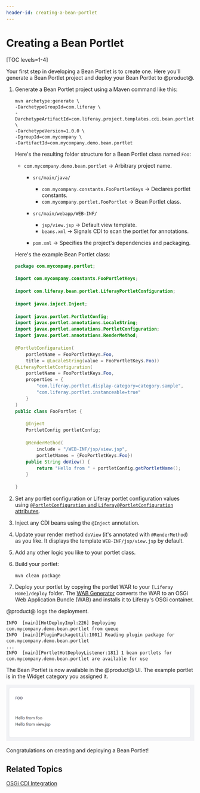 ```yaml
---
header-id: creating-a-bean-portlet
---
```


# Creating a Bean Portlet

[TOC levels=1-4]

Your first step in developing a Bean Portlet is to create one. Here you'll
generate a Bean Portlet project and deploy your Bean Portlet to @product@. 

1.  Generate a Bean Portlet project using a Maven command like this: 

        mvn archetype:generate \
        -DarchetypeGroupId=com.liferay \
        -DarchetypeArtifactId=com.liferay.project.templates.cdi.bean.portlet \
        -DarchetypeVersion=1.0.0 \
        -DgroupId=com.mycompany \
        -DartifactId=com.mycompany.demo.bean.portlet

    Here's the resulting folder structure for a Bean Portlet class named `Foo`:

    -   `com.mycompany.demo.bean.portlet` &rarr; Arbitrary project name.
        -   `src/main/java/`
            -   `com.mycompany.constants.FooPortletKeys` &rarr; Declares portlet 
                constants.
            -   `com.mycompany.portlet.FooPortlet` &rarr; Bean Portlet class.
        -   `src/main/webapp/WEB-INF/`
            -   `jsp/view.jsp` &rarr; Default view template.
            -   `beans.xml` &rarr; Signals CDI to scan the portlet for 
                annotations.
            
        - `pom.xml` &rarr; Specifies the project's dependencies and packaging.

    Here's the example Bean Portlet class:
    
    ```java
    package com.mycompany.portlet;

    import com.mycompany.constants.FooPortletKeys;

    import com.liferay.bean.portlet.LiferayPortletConfiguration;

    import javax.inject.Inject;

    import javax.portlet.PortletConfig;
    import javax.portlet.annotations.LocaleString;
    import javax.portlet.annotations.PortletConfiguration;
    import javax.portlet.annotations.RenderMethod;

    @PortletConfiguration(
    	portletName = FooPortletKeys.Foo,
    	title = @LocaleString(value = FooPortletKeys.Foo))
    @LiferayPortletConfiguration(
    	portletName = FooPortletKeys.Foo,
    	properties = {
    		"com.liferay.portlet.display-category=category.sample",
    		"com.liferay.portlet.instanceable=true"
    	}
    )
    public class FooPortlet {

    	@Inject
    	PortletConfig portletConfig;

    	@RenderMethod(
    		include = "/WEB-INF/jsp/view.jsp",
    		portletNames = {FooPortletKeys.Foo})
    	public String doView() {
    		return "Hello from " + portletConfig.getPortletName();
    	}

    }
    ```

2.  Set any portlet configuration or Liferay portlet configuration values
    using
    [`@PortletConfiguration` and `Liferay@PortletConfiguration` attributes](/docs/7-2/reference/-/knowledge_base/reference/portlet-descriptor-to-osgi-service-property-map). 

3.  Inject any CDI beans using the `@Inject` annotation. 

4.  Update your render method `doView` (it's annotated with
    `@RenderMethod`) as you like. It displays the template
    `WEB-INF/jsp/view.jsp` by default. 

5.  Add any other logic you like to your portlet class. 

6.  Build your portlet: 

        mvn clean package

7.  Deploy your portlet by copying the portlet WAR to your `[Liferay
    Home]/deploy` folder. The
    [WAB Generator](/docs/7-2/developer/-/knowledge_base/frameworks/using-the-wab-generator)
    converts the WAR to an OSGi Web Application Bundle (WAB) and installs it to
    Liferay's OSGi container. 
    
@product@ logs the deployment. 
    
    INFO  [main][HotDeployImpl:226] Deploying com.mycompany.demo.bean.portlet from queue
    INFO  [main][PluginPackageUtil:1001] Reading plugin package for com.mycompany.demo.bean.portlet
    ...
    INFO  [main][PortletHotDeployListener:181] 1 bean portlets for com.mycompany.demo.bean.portlet are available for use

The Bean Portlet is now available in the @product@ UI. The example portlet is in
the Widget category you assigned it. 

![Figure 1: The Foo portlet prints the message returned from `doView` method and shows the included JSP's contents.](../../../images/portlet-3-portlet.png)

Congratulations on creating and deploying a Bean Portlet! 

## Related Topics 

[OSGi CDI Integration](/docs/7-2/developer/-/knowledge_base/frameworks/osgi-cdi-integration) 

